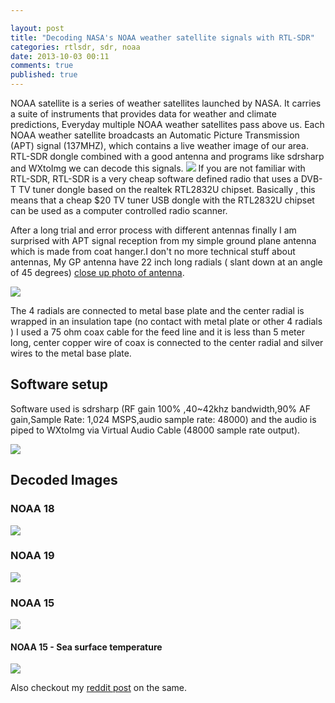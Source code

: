 ```yaml
---

layout: post
title: "Decoding NASA's NOAA weather satellite signals with RTL-SDR"
categories: rtlsdr, sdr, noaa
date: 2013-10-03 00:11
comments: true
published: true
---
```


NOAA satellite is a series of weather satellites launched by NASA. It carries a suite of instruments that provides data for weather and climate predictions, Everyday multiple NOAA weather satellites pass above us. Each NOAA weather satellite broadcasts an Automatic Picture Transmission (APT) signal (137MHZ), which contains a live weather image of our area. RTL-SDR dongle combined with a good antenna and programs like sdrsharp and WXtoImg we can decode this signals.
<img src="/assets/img/noaa/rtlsdr-dongle.jpg">
If you are not familiar with RTL-SDR, RTL-SDR is a very cheap software defined radio that uses a DVB-T TV tuner dongle based on the realtek RTL2832U chipset. Basically , this means that a cheap $20 TV tuner USB dongle with the RTL2832U chipset can be used as a computer controlled radio scanner.

After a long trial and error process with different antennas finally I am surprised with APT signal reception from my simple ground plane antenna which is made from coat hanger.I don't no more technical stuff about antennas, My GP antenna have 22 inch long radials ( slant down at an angle of 45 degrees) [close up photo of antenna](http://i.imgur.com/rq3t1W1.jpg).

<img src="/assets/img/noaa/ground-plane-antenna-rtlsdr.jpg">

  The 4 radials are connected to metal base plate and the center radial is wrapped in an insulation tape (no contact with metal plate or other 4 radials ) I used a 75 ohm coax cable for the feed line and it is less than 5 meter long, center copper wire of coax is connected to the center radial and silver wires to the metal base plate.



## Software setup

Software used is sdrsharp (RF gain 100% ,40~42khz bandwidth,90% AF gain,Sample Rate: 1,024 MSPS,audio sample rate: 48000) and the audio is piped to WXtoImg via Virtual Audio Cable (48000 sample rate output).

<img src="/assets/img/noaa/rtlsdr-dongle-noaa.jpg">

## Decoded Images 

### NOAA 18
<img src="/assets/img/noaa/noaa-18-image.jpg">

### NOAA 19
<img src="/assets/img/noaa/noaa-19-rlsdr-image.jpg">

### NOAA 15
<img src="/assets/img/noaa/noaa-15-image-rtlsdr.jpg">

#### NOAA 15 - Sea surface temperature
<img src="/assets/img/noaa/noaa-sea-level-rtlsdr.jpg">

Also checkout my [reddit post](https://www.reddit.com/r/RTLSDR/comments/1no5sh/received_noaa_images_using_my_coat_hanger_ground/) on the same.
